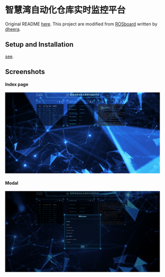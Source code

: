 # 智慧湾自动化仓库实时监控平台

Original README [here](README-old.md). This project are modified from [ROSboard](https://github.com/dheera/rosboard) written by [dheera](https://github.com/dheera).

## Setup and Installation

[see](README-old.md).

## Screenshots

#### Index page
![sc-index](/screenshots-new/sc-index.png?raw=true)

#### Modal
![sc-modal](/screenshots-new/sc-modal.png?raw=true)
